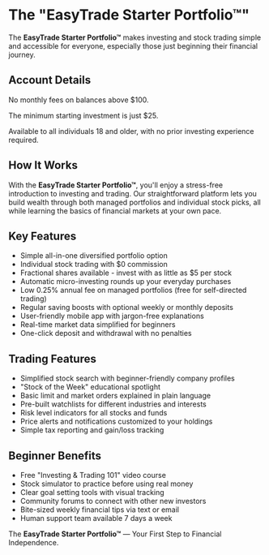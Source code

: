 # The "EasyTrade Starter Portfolio™"

The **EasyTrade Starter Portfolio™** makes investing and stock trading simple and accessible for everyone, especially those just beginning their financial journey.

## Account Details

No monthly fees on balances above $100.

The minimum starting investment is just $25.

Available to all individuals 18 and older, with no prior investing experience required.

## How It Works

With the **EasyTrade Starter Portfolio™**, you'll enjoy a stress-free introduction to investing and trading. Our straightforward platform lets you build wealth through both managed portfolios and individual stock picks, all while learning the basics of financial markets at your own pace.

## Key Features

* Simple all-in-one diversified portfolio option
* Individual stock trading with $0 commission
* Fractional shares available - invest with as little as $5 per stock
* Automatic micro-investing rounds up your everyday purchases
* Low 0.25% annual fee on managed portfolios (free for self-directed trading)
* Regular saving boosts with optional weekly or monthly deposits
* User-friendly mobile app with jargon-free explanations
* Real-time market data simplified for beginners
* One-click deposit and withdrawal with no penalties

## Trading Features

* Simplified stock search with beginner-friendly company profiles
* "Stock of the Week" educational spotlight
* Basic limit and market orders explained in plain language
* Pre-built watchlists for different industries and interests
* Risk level indicators for all stocks and funds
* Price alerts and notifications customized to your holdings
* Simple tax reporting and gain/loss tracking

## Beginner Benefits

* Free "Investing & Trading 101" video course
* Stock simulator to practice before using real money
* Clear goal setting tools with visual tracking
* Community forums to connect with other new investors
* Bite-sized weekly financial tips via text or email
* Human support team available 7 days a week

The **EasyTrade Starter Portfolio™** — Your First Step to Financial Independence.
